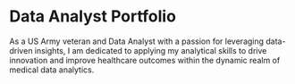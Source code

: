 # Data Analyst Portfolio

As a US Army veteran and Data Analyst with a passion for leveraging data-driven insights, I am dedicated to applying my analytical skills to drive innovation and improve healthcare outcomes within the dynamic realm of medical data analytics.


